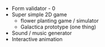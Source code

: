 - Form validator - 0
- Super simple 2D game
  - flower planting game / simulator
  - Galactica prototype (one thing)
- Sound / music generator
- Interactive animation
